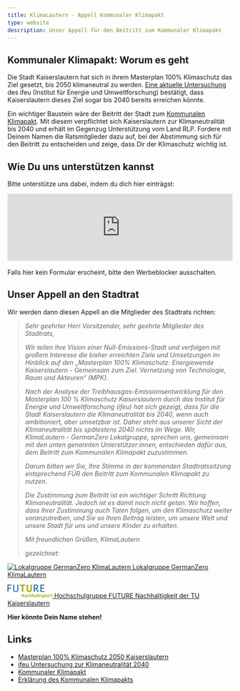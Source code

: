 ```yaml
---
title: KlimaLautern - Appell Kommunaler Klimapakt
type: website
description: Unser Appell für den Beitritt zum Kommunaler Klimapakt
---
```


## Kommunaler Klimapakt: Worum es geht

Die Stadt Kaiserslautern hat sich in ihrem Masterplan 100% Klimaschutz
das Ziel gesetzt, bis 2050 klimaneutral zu werden. [Eine aktuelle
Untersuchung](https://ris.kaiserslautern.de/buergerinfo/getfile.asp?id=90049&type=do)
des ifeu (Institut für Energie und Umweltforschung)
bestätigt, dass Kaiserslautern dieses Ziel sogar bis 2040 bereits
erreichen könnte.

Ein wichtiger Baustein wäre der Beitritt der Stadt zum [Kommunalen
Klimapakt](https://mkuem.rlp.de/de/themen/klima-und-ressourcenschutz/klimaschutz/kommunaler-klimapakt-rheinland-pfalz/). Mit
diesem verpflichtet sich Kaiserslautern zur
Klimaneutralität bis 2040 und erhält im Gegenzug Unterstützung vom
Land RLP. Fordere mit Deinem Namen die Ratsmitglieder dazu auf, bei
der Abstimmung sich für den Beitritt zu entscheiden und zeige, dass
Dir der Klimaschutz wichtig ist.

## Wie Du uns unterstützen kannst

Bitte unterstütze uns dabei, indem du dich hier einträgst:

<iframe class="mj-w-res-iframe" frameborder="0" scrolling="no" marginheight="0" marginwidth="0" src="https://app.mailjet.com/widget/iframe/7RcH/OTN" width="100%"></iframe>

<script type="text/javascript"
src="https://app.mailjet.com/statics/js/iframeResizer.min.js"></script>

Falls hier kein Formular erscheint, bitte den Werbeblocker ausschalten.

## Unser Appell an den Stadtrat

Wir werden dann diesen Appell an die Mitglieder des Stadtrats richten:

>*Sehr geehrter Herr Vorsitzender, sehr geehrte Mitglieder des Stadtrats,* 
>
>*Wir teilen ihre Vision einer Null-Emissions-Stadt und verfolgen mit 
großem Interesse die bisher erreichten Ziele und Umsetzungen im
Hinblick auf den „Masterplan 100% Klimaschutz: Energiewende
Kaiserslautern - Gemeinsam zum Ziel. Vernetzung von Technologie, Raum
und Akteuren“ (MPK).*
>
>*Nach der Analyse der Treibhausgas-Emissionsentwicklung für den
Masterplan 100 % Klimaschutz Kaiserslautern durch das Institut für
Energie und Umweltforschung (ifeu) hat sich gezeigt, dass für die
Stadt Kaiserslautern die Klimaneutralität bis 2040, wenn auch
ambitioniert, aber umsetzbar ist. Daher steht aus unserer Sicht der
Klimaneutralität bis spätestens 2040 nichts im Wege. Wir,
KlimaLautern - GermanZero Lokalgruppe, sprechen uns, gemeinsam mit den
unten genannten Unterstützer:innen, entschieden dafür aus, dem
Beitritt zum Kommunalen Klimapakt zuzustimmen.*
>
>*Darum bitten wir Sie, Ihre Stimme in der kommenden Stadtratssitzung
entsprechend FÜR den Beitritt zum Kommunalen Klimapakt zu nutzen.*
>
>*Die Zustimmung zum Beitritt ist ein wichtiger Schritt Richtung
Klimaneutralität. Jedoch ist es damit noch nicht getan. Wir hoffen,
dass Ihrer Zustimmung auch Taten folgen, um den Klimaschutz weiter
voranzutreiben, und Sie so Ihren Beitrag leisten, um unsere Welt
und unsere Stadt für uns und unsere Kinder zu erhalten.*
>
>*Mit freundlichen Grüßen,
KlimaLautern*
>
>*gezeichnet:*
>

<a href="https://www.uni-kl.de/nachhaltigkeit/future-nachhaltigkeit">
<img 
    style="
	margin-left: auto;
	margin-right: auto;
	width: 20%"
    src="/Logo_KlimaLautern.jpeg" 
    alt="Lokalgruppe GermanZero KlimaLautern"
	/>
	Lokalgruppe GermanZero KlimaLautern
</a>

<p />

<a href="https://www.uni-kl.de/nachhaltigkeit/future-nachhaltigkeit">
<img 
	style="
	margin-left: auto;
	margin-right: auto;
	width: 20%"
    src="/images/logo-future-nachhaltigkeit.png" 
    alt="Hochschulgruppe FUTURE Nachhaltigkeit der TU Kaiserslautern"
	/>
	Hochschulgruppe FUTURE Nachhaltigkeit der TU Kaiserslautern
</a>

<p />

**Hier könnte Dein Name stehen!**

## Links

* [Masterplan 100% Klimaschutz 2050 Kaiserslautern](https://www.kaiserslautern.de/sozial_leben_wohnen/umwelt/klimaschutz/konzepte/masterplan/index.html.de)
* [ifeu Untersuchung zur Klimaneutralität
  2040](https://ris.kaiserslautern.de/buergerinfo/getfile.asp?id=90049&type=do)
* [Kommunaler
Klimapakt](https://mkuem.rlp.de/de/themen/klima-und-ressourcenschutz/klimaschutz/kommunaler-klimapakt-rheinland-pfalz/)
* [Erklärung des Kommunalen
  Klimapakts](https://mkuem.rlp.de/fileadmin/mulewf/Themen/Klima-_und_Ressourcenschutz/Klimaschutz/Kommunalen_Klimapakt/Gemeinsame_Erklaerung_mit_Unterschrift.pdf)
